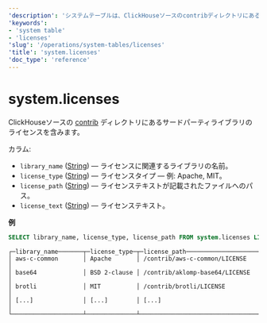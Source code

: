 ```yaml
---
'description': 'システムテーブルは、ClickHouseソースのcontribディレクトリにあるサードパーティのライブラリのライセンスを含みます。'
'keywords':
- 'system table'
- 'licenses'
'slug': '/operations/system-tables/licenses'
'title': 'system.licenses'
'doc_type': 'reference'
---
```



# system.licenses

ClickHouseソースの [contrib](https://github.com/ClickHouse/ClickHouse/tree/master/contrib) ディレクトリにあるサードパーティライブラリのライセンスを含みます。

カラム:

- `library_name` ([String](../../sql-reference/data-types/string.md)) — ライセンスに関連するライブラリの名前。
- `license_type` ([String](../../sql-reference/data-types/string.md)) — ライセンスタイプ — 例: Apache, MIT。
- `license_path` ([String](../../sql-reference/data-types/string.md)) — ライセンステキストが記載されたファイルへのパス。
- `license_text` ([String](../../sql-reference/data-types/string.md)) — ライセンステキスト。

**例**

```sql
SELECT library_name, license_type, license_path FROM system.licenses LIMIT 15
```

```text
┌─library_name───────┬─license_type─┬─license_path────────────────────────┐
│ aws-c-common       │ Apache       │ /contrib/aws-c-common/LICENSE       │
│ base64             │ BSD 2-clause │ /contrib/aklomp-base64/LICENSE      │
│ brotli             │ MIT          │ /contrib/brotli/LICENSE             │
│ [...]              │ [...]        │ [...]                               │
└────────────────────┴──────────────┴─────────────────────────────────────┘

```
